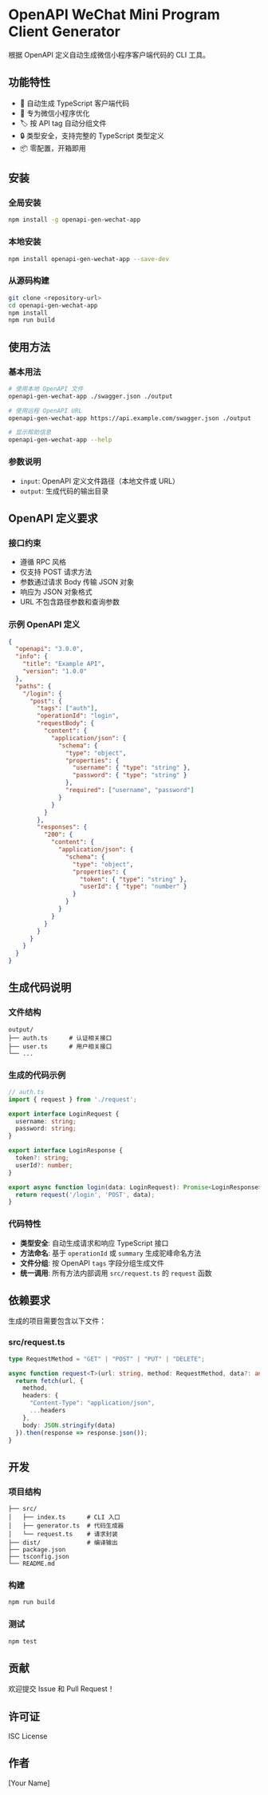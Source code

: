 # OpenAPI WeChat Mini Program Client Generator

根据 OpenAPI 定义自动生成微信小程序客户端代码的 CLI 工具。

## 功能特性

- 🚀 自动生成 TypeScript 客户端代码
- 📱 专为微信小程序优化
- 🏷️ 按 API tag 自动分组文件
- 🔒 类型安全，支持完整的 TypeScript 类型定义
- 📦 零配置，开箱即用

## 安装

### 全局安装

```bash
npm install -g openapi-gen-wechat-app
```

### 本地安装

```bash
npm install openapi-gen-wechat-app --save-dev
```

### 从源码构建

```bash
git clone <repository-url>
cd openapi-gen-wechat-app
npm install
npm run build
```

## 使用方法

### 基本用法

```bash
# 使用本地 OpenAPI 文件
openapi-gen-wechat-app ./swagger.json ./output

# 使用远程 OpenAPI URL
openapi-gen-wechat-app https://api.example.com/swagger.json ./output

# 显示帮助信息
openapi-gen-wechat-app --help
```

### 参数说明

- `input`: OpenAPI 定义文件路径（本地文件或 URL）
- `output`: 生成代码的输出目录

## OpenAPI 定义要求

### 接口约束
- 遵循 RPC 风格
- 仅支持 POST 请求方法
- 参数通过请求 Body 传输 JSON 对象
- 响应为 JSON 对象格式
- URL 不包含路径参数和查询参数

### 示例 OpenAPI 定义

```json
{
  "openapi": "3.0.0",
  "info": {
    "title": "Example API",
    "version": "1.0.0"
  },
  "paths": {
    "/login": {
      "post": {
        "tags": ["auth"],
        "operationId": "login",
        "requestBody": {
          "content": {
            "application/json": {
              "schema": {
                "type": "object",
                "properties": {
                  "username": { "type": "string" },
                  "password": { "type": "string" }
                },
                "required": ["username", "password"]
              }
            }
          }
        },
        "responses": {
          "200": {
            "content": {
              "application/json": {
                "schema": {
                  "type": "object",
                  "properties": {
                    "token": { "type": "string" },
                    "userId": { "type": "number" }
                  }
                }
              }
            }
          }
        }
      }
    }
  }
}
```

## 生成代码说明

### 文件结构
```
output/
├── auth.ts      # 认证相关接口
├── user.ts      # 用户相关接口
└── ...
```

### 生成的代码示例

```typescript
// auth.ts
import { request } from './request';

export interface LoginRequest {
  username: string;
  password: string;
}

export interface LoginResponse {
  token?: string;
  userId?: number;
}

export async function login(data: LoginRequest): Promise<LoginResponse> {
  return request('/login', 'POST', data);
}
```

### 代码特性
- **类型安全**: 自动生成请求和响应 TypeScript 接口
- **方法命名**: 基于 `operationId` 或 `summary` 生成驼峰命名方法
- **文件分组**: 按 OpenAPI `tags` 字段分组生成文件
- **统一调用**: 所有方法内部调用 `src/request.ts` 的 `request` 函数

## 依赖要求

生成的项目需要包含以下文件：

### src/request.ts

```typescript
type RequestMethod = "GET" | "POST" | "PUT" | "DELETE";

async function request<T>(url: string, method: RequestMethod, data?: any, headers?: Record<string, string>): Promise<T> {
  return fetch(url, {
    method,
    headers: {
      "Content-Type": "application/json",
      ...headers
    },
    body: JSON.stringify(data)
  }).then(response => response.json());
}
```

## 开发

### 项目结构

```
├── src/
│   ├── index.ts      # CLI 入口
│   ├── generator.ts  # 代码生成器
│   └── request.ts    # 请求封装
├── dist/             # 编译输出
├── package.json
├── tsconfig.json
└── README.md
```

### 构建

```bash
npm run build
```

### 测试

```bash
npm test
```

## 贡献

欢迎提交 Issue 和 Pull Request！

## 许可证

ISC License

## 作者

[Your Name]